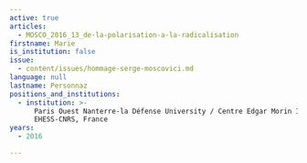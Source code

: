 ```yaml
---
active: true
articles:
  - MOSCO_2016_13_de-la-polarisation-a-la-radicalisation
firstname: Marie
is_institution: false
issue:
  - content/issues/hommage-serge-moscovici.md
language: null
lastname: Personnaz
positions_and_institutions:
  - institution: >-
      Paris Ouest Nanterre-la Défense University / Centre Edgar Morin IIAC
      EHESS-CNRS, France
years:
  - 2016

---
```

